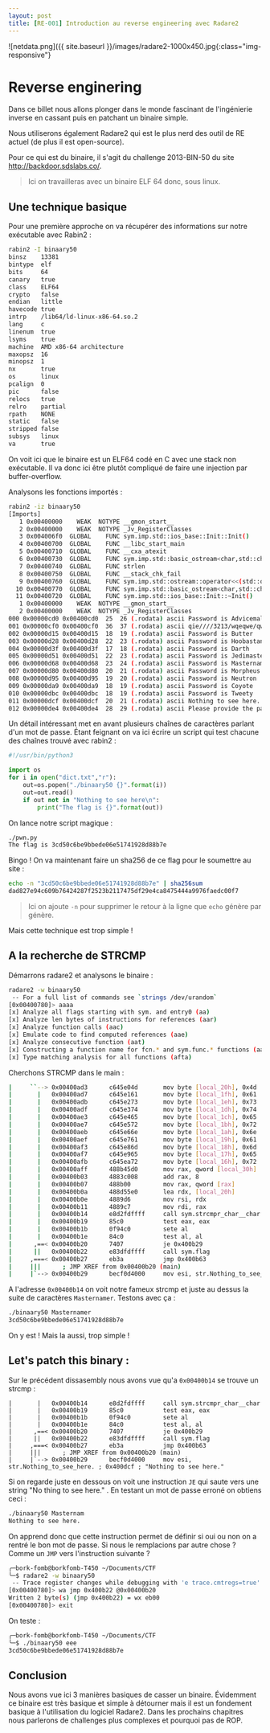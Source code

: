 ```yaml
---
layout: post
title: [RE-001] Introduction au reverse engineering avec Radare2
---
```


![netdata.png]({{ site.baseurl }}/images/radare2-1000x450.jpg{:class="img-responsive"}


# Reverse enginering 

Dans ce billet nous allons plonger dans le monde fascinant de l'ingénierie inverse en cassant puis en patchant un binaire simple.

Nous utiliserons également Radare2 qui est le plus nerd des outil de RE actuel (de plus il est open-source).

Pour ce qui est du binaire, il s'agit du challenge 2013-BIN-50 du site http://backdoor.sdslabs.co/.

> Ici on travailleras avec un binaire ELF 64 donc, sous linux.

## Une technique basique 

Pour une première approche on va récupérer des informations sur notre exécutable avec Rabin2 : 

```bash
rabin2 -I binaary50                                                       arch     x86
binsz    13381
bintype  elf
bits     64
canary   true
class    ELF64
crypto   false
endian   little
havecode true
intrp    /lib64/ld-linux-x86-64.so.2
lang     c
linenum  true
lsyms    true
machine  AMD x86-64 architecture
maxopsz  16
minopsz  1
nx       true
os       linux
pcalign  0
pic      false
relocs   true
relro    partial
rpath    NONE
static   false
stripped false
subsys   linux
va       true
```

On voit ici que le binaire est un ELF64 codé en C avec une stack non exécutable. Il va donc ici être plutôt compliqué de faire une injection par buffer-overflow.

Analysons les fonctions importés : 

```bash
rabin2 -iz binaary50 
[Imports]
   1 0x00400000    WEAK  NOTYPE __gmon_start__
   2 0x00400000    WEAK  NOTYPE _Jv_RegisterClasses
   3 0x004006f0  GLOBAL    FUNC sym.imp.std::ios_base::Init::Init()
   4 0x00400700  GLOBAL    FUNC __libc_start_main
   5 0x00400710  GLOBAL    FUNC __cxa_atexit
   6 0x00400730  GLOBAL    FUNC sym.imp.std::basic_ostream<char,std::char_traits<char>>&std::operator<<<std::char_traits<char>>(std::basic_ostream<char,std::char_traits<char>>&,charconst*)
   7 0x00400740  GLOBAL    FUNC strlen
   8 0x00400750  GLOBAL    FUNC __stack_chk_fail
   9 0x00400760  GLOBAL    FUNC sym.imp.std::ostream::operator<<(std::ostream&(*)(std::ostream&))
  10 0x00400770  GLOBAL    FUNC sym.imp.std::basic_ostream<char,std::char_traits<char>>&std::endl<char,std::char_traits<char>>(std::basic_ostream<char,std::char_traits<char>>&)
  11 0x00400720  GLOBAL    FUNC sym.imp.std::ios_base::Init::~Init()
   1 0x00400000    WEAK  NOTYPE __gmon_start__
   2 0x00400000    WEAK  NOTYPE _Jv_RegisterClasses
000 0x00000cd0 0x00400cd0  25  26 (.rodata) ascii Password is Advicemallard
001 0x00000cf0 0x00400cf0  36  37 (.rodata) ascii qie////3213/wqeqwe/qwqweqsxcf/d/////
002 0x00000d15 0x00400d15  18  19 (.rodata) ascii Password is Butter
003 0x00000d28 0x00400d28  22  23 (.rodata) ascii Password is Hoobastank
004 0x00000d3f 0x00400d3f  17  18 (.rodata) ascii Password is Darth
005 0x00000d51 0x00400d51  22  23 (.rodata) ascii Password is Jedimaster
006 0x00000d68 0x00400d68  23  24 (.rodata) ascii Password is Masternamer
007 0x00000d80 0x00400d80  20  21 (.rodata) ascii Password is Morpheus
008 0x00000d95 0x00400d95  19  20 (.rodata) ascii Password is Neutron
009 0x00000da9 0x00400da9  18  19 (.rodata) ascii Password is Coyote
010 0x00000dbc 0x00400dbc  18  19 (.rodata) ascii Password is Tweety
011 0x00000dcf 0x00400dcf  20  21 (.rodata) ascii Nothing to see here.
012 0x00000de4 0x00400de4  28  29 (.rodata) ascii Please provide the password 
```

Un détail intéressant met en avant plusieurs chaînes de caractères parlant d'un mot de passe.
Étant feignant on va ici écrire un script qui test chacune des chaînes trouvé avec rabin2 : 

```python
#!/usr/bin/python3

import os
for i in open("dict.txt","r"):
	out=os.popen("./binaary50 {}".format(i))
    out=out.read()
    if out not in "Nothing to see here\n":
    	print("The flag is {}".format(out)) 
```

On lance notre script magique : 

```bash
./pwn.py                     
The flag is 3cd50c6be9bbede06e51741928d88b7e
```

Bingo ! On va maintenant faire un sha256 de ce flag pour le soumettre au site :

```bash
echo -n "3cd50c6be9bbede06e51741928d88b7e" | sha256sum
dad827e94c609b76424287f2523b2117475df29e4ca8475444a9976faedc00f7
```

> Ici on ajoute `-n` pour supprimer le retour à la ligne que `echo` génère par génère.

Mais cette technique est trop simple !



## A la recherche de STRCMP 

Démarrons radare2 et  analysons le binaire :

```bash
radare2 -w binaary50                                   
 -- For a full list of commands see `strings /dev/urandom`
[0x00400780]> aaaa
[x] Analyze all flags starting with sym. and entry0 (aa)
[x] Analyze len bytes of instructions for references (aar)
[x] Analyze function calls (aac)
[x] Emulate code to find computed references (aae)
[x] Analyze consecutive function (aat)
[x] Constructing a function name for fcn.* and sym.func.* functions (aan)
[x] Type matching analysis for all functions (afta)
```
Cherchons STRCMP dans le main :


```bash
|     ``--> 0x00400ad3      c645e04d       mov byte [local_20h], 0x4d  ; 'M' ; 77
|       |   0x00400ad7      c645e161       mov byte [local_1fh], 0x61  ; 'a' ; 97
|       |   0x00400adb      c645e273       mov byte [local_1eh], 0x73  ; 's' ; 115
|       |   0x00400adf      c645e374       mov byte [local_1dh], 0x74  ; 't' ; 116
|       |   0x00400ae3      c645e465       mov byte [local_1ch], 0x65  ; 'e' ; 101
|       |   0x00400ae7      c645e572       mov byte [local_1bh], 0x72  ; 'r' ; 114
|       |   0x00400aeb      c645e66e       mov byte [local_1ah], 0x6e  ; 'n' ; 110
|       |   0x00400aef      c645e761       mov byte [local_19h], 0x61  ; 'a' ; 97
|       |   0x00400af3      c645e86d       mov byte [local_18h], 0x6d  ; 'm' ; 109
|       |   0x00400af7      c645e965       mov byte [local_17h], 0x65  ; 'e' ; 101
|       |   0x00400afb      c645ea72       mov byte [local_16h], 0x72  ; 'r' ; 114
|       |   0x00400aff      488b45d0       mov rax, qword [local_30h]
|       |   0x00400b03      4883c008       add rax, 8
|       |   0x00400b07      488b00         mov rax, qword [rax]
|       |   0x00400b0a      488d55e0       lea rdx, [local_20h]
|       |   0x00400b0e      4889d6         mov rsi, rdx
|       |   0x00400b11      4889c7         mov rdi, rax
|       |   0x00400b14      e8d2fdffff     call sym.strcmpr_char__char
|       |   0x00400b19      85c0           test eax, eax
|       |   0x00400b1b      0f94c0         sete al
|       |   0x00400b1e      84c0           test al, al
|      ,==< 0x00400b20      7407           je 0x400b29
|      ||   0x00400b22      e83dfdffff     call sym.flag
|     ,===< 0x00400b27      eb3a           jmp 0x400b63
|     |||      ; JMP XREF from 0x00400b20 (main)
|     |`--> 0x00400b29      becf0d4000     mov esi, str.Nothing_to_see_here. ; 0x400dcf ; "Nothing to see here."
```

A l'adresse `0x00400b14` on voit notre fameux strcmp et juste au dessus la suite de caractères `Masternamer`.
Testons avec ça :

```bash
./binaary50 Masternamer           
3cd50c6be9bbede06e51741928d88b7e

```
On y est ! Mais la aussi, trop simple !

## Let's patch this binary : 

Sur le précédent dissasembly nous avons vue qu'a `0x00400b14` se trouve un strcmp :

```
|       |   0x00400b14      e8d2fdffff     call sym.strcmpr_char__char
|       |   0x00400b19      85c0           test eax, eax
|       |   0x00400b1b      0f94c0         sete al
|       |   0x00400b1e      84c0           test al, al
|      ,==< 0x00400b20      7407           je 0x400b29
|      ||   0x00400b22      e83dfdffff     call sym.flag
|     ,===< 0x00400b27      eb3a           jmp 0x400b63
|     |||      ; JMP XREF from 0x00400b20 (main)
|     |`--> 0x00400b29      becf0d4000     mov esi, str.Nothing_to_see_here. ; 0x400dcf ; "Nothing to see here."

```

Si on regarde juste en dessous on voit une instruction `JE` qui saute vers une string "No    thing to see here." .
En testant un mot de passe erroné on obtiens ceci :

```bash
./binaary50 Masternam  
Nothing to see here.
```

On apprend donc que cette instruction permet de définir si oui ou non on a rentré le bon mot de passe. 
Si nous le remplacions par autre chose ? Comme un `JMP` vers l'instruction suivante ? 

```bash
╭─bork-fomb@borkfomb-T450 ~/Documents/CTF  
╰─$ radare2 -w binaary50              
 -- Trace register changes while debugging with 'e trace.cmtregs=true'
[0x00400780]> wa jmp 0x400b22 @0x00400b20
Written 2 byte(s) (jmp 0x400b22) = wx eb00
[0x00400780]> exit
```
On teste : 

```bash
╭─bork-fomb@borkfomb-T450 ~/Documents/CTF  
╰─$ ./binaary50 eee                   
3cd50c6be9bbede06e51741928d88b7e
```



## Conclusion 

Nous avons vue ici 3 manières basiques de casser un binaire. 
Évidemment ce binaire est très basique et simple à détourner mais il est un fondement basique à l'utilisation du logiciel Radare2. 
Dans les prochains chapitres nous parlerons de challenges plus complexes et pourquoi pas de ROP. 
